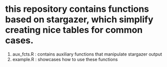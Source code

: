 # this repository contains functions based on stargazer, which simplify creating nice tables for common cases. 
1. aux_fcts.R  : contains auxiliary functions that manipulate stargazer output
2. example.R   : showcases how to use these functions
